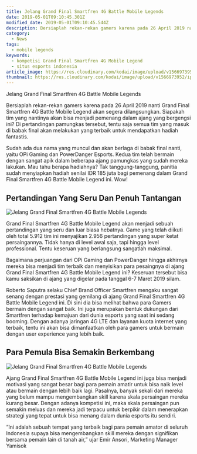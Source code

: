 ```yaml
---
title: Jelang Grand Final Smartfren 4G Battle Mobile Legends
date: 2019-05-01T09:10:45.301Z
modified_date: 2019-05-01T09:10:45.544Z
description: Bersiaplah rekan-rekan gamers karena pada 26 April 2019 nanti Grand Final Smartfren 4G Battle Mobile Legend akan segera dilangsungkan.
category:
  - News
tags:
  - mobile legends
keywords:
  - kompetisi Grand Final Smartfren 4G Mobile Legend
  - situs esports indonesia
article_image: https://res.cloudinary.com/kodai/image/upload/v1566973953/ip/jelang-grand-final-smartfren-4g-battle-mobile-legends-1.jpg
thumbnail: https://res.cloudinary.com/kodai/image/upload/v1566973952/ip/jelang-grand-final-smartfren-4g-battle-mobile-legends-1-thumb.jpg
---
```

Jelang Grand Final Smartfren 4G Battle Mobile Legends

Bersiaplah rekan-rekan gamers karena pada 26 April 2019 nanti Grand Final Smartfren 4G Battle Mobile Legend akan segera dilangsungkan. Siapakah tim yang nantinya akan bisa menjadi pemenang dalam ajang yang bergengsi ini? Di pertandingan pamungkas tersebut, tentu saja semua tim yang masuk di babak final akan melakukan yang terbaik untuk mendapatkan hadiah fantastis. 

Sudah ada dua nama yang muncul dan akan berlaga di babak final nanti, yaitu OPi Gaming dan PowerDanger Esports. Kedua tim telah bermain dengan sangat apik dalam beberapa ajang pamungkas yang sudah mereka lakukan. Mau tahu berapa hadiahnya? Tak tanggung-tanggung, panitia sudah menyiapkan hadiah senilai IDR 185 juta bagi pemenang dalam Grand Final Smartfren 4G Battle Mobile Legend ini. Wow!



## Pertandingan Yang Seru Dan Penuh Tantangan

![Jelang Grand Final Smartfren 4G Battle Mobile Legends](https://res.cloudinary.com/kodai/image/upload/v1566973955/ip/jelang-grand-final-smartfren-4g-battle-mobile-legends-2.jpg)

Grand Final Smartfren 4G Battle Mobile Legend akan menjadi sebuah pertandingan yang seru dan luar biasa hebatnya. Game yang telah diikuti oleh total 5.912 tim ini menyajikan 2.956 pertandingan yang super ketat persaingannya. Tidak hanya di level awal saja, tapi hingga level professional. Tentu keseruan yang berlangsung sangatlah maksimal. 

Bagaimana perjuangan dari OPi Gaming dan PowerDanger hingga akhirnya mereka bisa menjadi tim terbaik dan menyisikan para pesaingnya di ajang Grand Final Smartfren 4G Battle Mobile Legend ini? Keseruan tersebut bisa kamu saksikan di ajang yang digelar pada tanggal 6-7 Maret 2019 silam. 

Roberto Saputra selaku Chief Brand Officer Smartfren mengaku sangat senang dengan prestasi yang gemilang di ajang Grand Final Smartfren 4G Battle Mobile Legend ini. Di sini dia bisa melihat bahwa para Gamers bermain dengan sangat baik. Ini juga merupakan bentuk dukungan dari Smartfren terhadap kemajuan dari dunia esports yang saat ini sedang booming. Dengan adanya jaringan 4G LTE dan layanan kuota internet yang terbaik, tentu ini akan bisa dimanfaatkan oleh para gamers untuk bermain dengan user experience yang lebih baik.



## Para Pemula Bisa Semakin Berkembang

![Jelang Grand Final Smartfren 4G Battle Mobile Legends](https://res.cloudinary.com/kodai/image/upload/v1566973955/ip/jelang-grand-final-smartfren-4g-battle-mobile-legends-3.jpg)

Ajang Grand Final Smartfren 4G Battle Mobile Legend ini juga bisa menjadi motivasi yang sangat besar bagi para pemain amatir untuk bisa naik level atau bermain dengan lebih baik lagi. Pasalnya, banyak sekali dari mereka yang belum mampu mengembangkan skill karena skala persaingan mereka kurang besar. Dengan adanya kompetisi ini, maka skala persaingan pun semakin meluas dan mereka jadi terpacu untuk berpikir dalam menerapkan strategi yang tepat untuk bisa menang dalam dunia esports itu sendiri.

“Ini adalah sebuah tempat yang terbaik bagi para pemain amator di seluruh Indonesia supaya bisa mengembangkan skill mereka dengan signifikan bersama pemain lain di tanah air,” ujar Emir Ansori, Marketing Manager Yamisok
